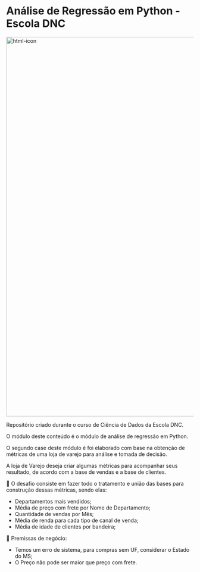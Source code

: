 # Análise de Regressão em Python - Escola DNC

<p><img src="https://yt3.googleusercontent.com/nlZwL457MVj-ksTFvk2wnu2SQywdW0IEboKRCyCOzsNOmdCCbMHpKUU_JvmMXb_L2-jXS9_b-0I=w1060-fcrop64=1,00005a57ffffa5a8-k-c0xffffffff-no-nd-rj" width="1020px" alt="html-icon"/>
  
Repositório criado durante o curso de Ciência de Dados da Escola DNC.

O módulo deste conteúdo é o módulo de análise de regressão em Python.

O segundo case deste módulo é foi elaborado com base na obtenção de métricas de uma loja de varejo para análise e tomada de decisão.

A loja de Varejo deseja criar algumas métricas para acompanhar seus resultado, de acordo com a base de vendas e a base de clientes.

🔸 O desafio consiste em fazer todo o tratamento e união das bases para construção dessas métricas, sendo elas:
* Departamentos mais vendidos;
* Média de preço com frete por Nome de Departamento;
* Quantidade de vendas por Mês;
* Média de renda para cada tipo de canal de venda;
* Média de idade de clientes por bandeira;

🔸 Premissas de negócio:
* Temos um erro de sistema, para compras sem UF, considerar o Estado do MS;
* O Preço não pode ser maior que preço com frete.
